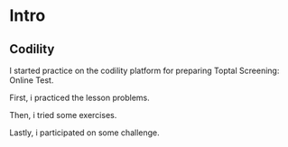 # Intro
## Codility

I started practice on the codility platform for preparing Toptal Screening: Online Test.

First, i practiced the lesson problems.

Then, i tried some exercises.

Lastly, i participated on some challenge.
